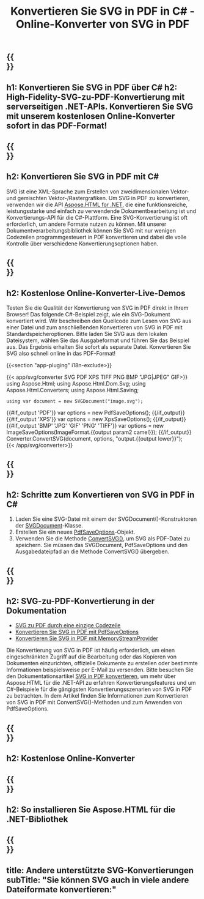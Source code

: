 ﻿---
translation: true
template: /templates/_template-conversion-child.md
title: Konvertieren Sie SVG in PDF in C# - Online-Konverter von SVG in PDF
description: Konvertieren Sie SVG in C# in PDF. Verwenden Sie einfach die Konverter-API innerhalb von ASP.NET oder einer beliebigen .NET-Anwendung. Probieren Sie den Online-SVG-zu-PDF-Konverter kostenlos aus!
url: /net/conversion/svg-to-pdf/
family: html
platformtag: net
feature: conversion
informat: SVG
outformat: PDF
otherformats: XPS GIF JPEG PNG TIFF BMP
---

{{<section banner>}}
---
h1: Konvertieren Sie SVG in PDF über C#
h2: High-Fidelity-SVG-zu-PDF-Konvertierung mit serverseitigen .NET-APIs. Konvertieren Sie SVG mit unserem kostenlosen Online-Konverter sofort in das PDF-Format!
---

{{<section overview>}}
---
h2: Konvertieren Sie SVG in PDF mit C#
---

SVG ist eine XML-Sprache zum Erstellen von zweidimensionalen Vektor- und gemischten Vektor-/Rastergrafiken. Um SVG in PDF zu konvertieren, verwenden wir die API [Aspose.HTML for .NET](https://products.aspose.com/html/net/), die eine funktionsreiche, leistungsstarke und einfach zu verwendende Dokumentbearbeitung ist und Konvertierungs-API für die C#-Plattform. Eine SVG-Konvertierung ist oft erforderlich, um andere Formate nutzen zu können. Mit unserer Dokumentverarbeitungsbibliothek können Sie SVG mit nur wenigen Codezeilen programmgesteuert in PDF konvertieren und dabei die volle Kontrolle über verschiedene Konvertierungsoptionen haben.

{{<section demos>}}
---
h2: Kostenlose Online-Konverter-Live-Demos
---

Testen Sie die Qualität der Konvertierung von SVG in PDF direkt in Ihrem Browser! Das folgende C#-Beispiel zeigt, wie ein SVG-Dokument konvertiert wird. Wir beschreiben den Quellcode zum Lesen von SVG aus einer Datei und zum anschließenden Konvertieren von SVG in PDF mit Standardspeicheroptionen. Bitte laden Sie SVG aus dem lokalen Dateisystem, wählen Sie das Ausgabeformat und führen Sie das Beispiel aus. Das Ergebnis erhalten Sie sofort als separate Datei. Konvertieren Sie SVG also schnell online in das PDF-Format!

{{<section "app-pluging" i18n-exclude>}}

{{< app/svg/converter SVG PDF  XPS TIFF PNG BMP "JPG|JPEG" GIF>}}
using Aspose.Html;
using Aspose.Html.Dom.Svg;
using Aspose.Html.Converters;
using Aspose.Html.Saving;

    using var document = new SVGDocument("image.svg");
{{#if_output 'PDF'}}
    var options = new PdfSaveOptions();
{{/if_output}}
{{#if_output 'XPS'}}
    var options = new XpsSaveOptions();
{{/if_output}}
{{#if_output 'BMP' 'JPG' 'GIF' 'PNG' 'TIFF'}}
    var options = new ImageSaveOptions(ImageFormat.{{output param2 camel}});
{{/if_output}}
    Converter.ConvertSVG(document, options, "output.{{output lower}}");   
{{< /app/svg/converter>}}


{{<section steps>}}
---
h2: Schritte zum Konvertieren von SVG in PDF in C#
---
1. Laden Sie eine SVG-Datei mit einem der SVGDocument()-Konstruktoren der [SVGDocument](https://apireference.aspose.com/html/net/aspose.html.dom.svg/svgdocument)-Klasse.
1. Erstellen Sie ein neues [PdfSaveOptions](https://apireference.aspose.com/html/net/aspose.html.saving/pdfsaveoptions)-Objekt.
1. Verwenden Sie die Methode [ConvertSVG()](https://apireference.aspose.com/html/net/aspose.html.converters.converter/convertsvg/methods/3), um SVG als PDF-Datei zu speichern. Sie müssen das SVGDocument, PdfSaveOptions und den Ausgabedateipfad an die Methode ConvertSVG() übergeben.




{{<section documentation>}}
---
h2: SVG-zu-PDF-Konvertierung in der Dokumentation
---

  - <a href="https://docs.aspose.com/html/net/converting-between-formats/svg-to-pdf/#svg-to-pdf-durch-eine-einzelne-codezeile " target="_blank">SVG zu PDF durch eine einzige Codezeile</a>
  - <a href="https://docs.aspose.com/html/net/converting-between-formats/svg-to-pdf/#convert-svg-to-pdf-using-pdfsaveoptions" target="_blank" >Konvertieren Sie SVG in PDF mit PdfSaveOptions</a>
  - <a href="https://docs.aspose.com/html/net/converting-between-formats/svg-to-pdf/#output-stream-providers" target="_blank">Konvertieren Sie SVG in PDF mit MemoryStreamProvider</a>

Die Konvertierung von SVG in PDF ist häufig erforderlich, um einen eingeschränkten Zugriff auf die Bearbeitung oder das Kopieren von Dokumenten einzurichten, offizielle Dokumente zu erstellen oder bestimmte Informationen beispielsweise per E-Mail zu versenden. Bitte besuchen Sie den Dokumentationsartikel [SVG in PDF konvertieren](https://docs.aspose.com/html/net/converting-between-formats/svg-to-pdf/), um mehr über Aspose.HTML für die .NET-API zu erfahren Konvertierungsfeatures und um C#-Beispiele für die gängigsten Konvertierungsszenarien von SVG in PDF zu betrachten. In dem Artikel finden Sie Informationen zum Konvertieren von SVG in PDF mit ConvertSVG()-Methoden und zum Anwenden von PdfSaveOptions.

{{<section online-converters>}}
---
h2: Kostenlose Online-Konverter
---

{{<section get-started>}}
---
h2: So installieren Sie Aspose.HTML für die .NET-Bibliothek
---

{{<section other-conversions>}}
---
title: Andere unterstützte SVG-Konvertierungen
subTitle: "Sie können SVG auch in viele andere Dateiformate konvertieren:"
---